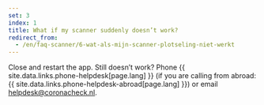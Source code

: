 ```yaml
---
set: 3
index: 1
title: What if my scanner suddenly doesn’t work?
redirect_from: 
  - /en/faq-scanner/6-wat-als-mijn-scanner-plotseling-niet-werkt
---
```

Close and restart the app. Still doesn’t work? Phone {{ site.data.links.phone-helpdesk[page.lang] }} (if you are calling from abroad: {{ site.data.links.phone-helpdesk-abroad[page.lang] }}) or email [helpdesk@coronacheck.nl](mailto:helpdesk@coronacheck.nl).
